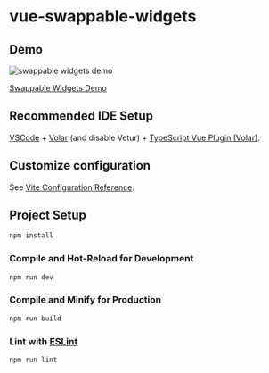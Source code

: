 # vue-swappable-widgets

## Demo

![swappable widgets demo](https://github.com/Uhliber/vue-swappable-widgets/assets/75675306/a09d2750-734e-4b5a-be04-1facb1236ae3)

[Swappable Widgets Demo](https://uhliber.github.io/vue-swappable-wdigets/)

## Recommended IDE Setup

[VSCode](https://code.visualstudio.com/) + [Volar](https://marketplace.visualstudio.com/items?itemName=Vue.volar) (and disable Vetur) + [TypeScript Vue Plugin (Volar)](https://marketplace.visualstudio.com/items?itemName=Vue.vscode-typescript-vue-plugin).

## Customize configuration

See [Vite Configuration Reference](https://vitejs.dev/config/).

## Project Setup

```sh
npm install
```

### Compile and Hot-Reload for Development

```sh
npm run dev
```

### Compile and Minify for Production

```sh
npm run build
```

### Lint with [ESLint](https://eslint.org/)

```sh
npm run lint
```
